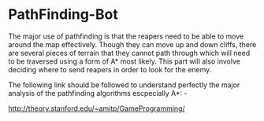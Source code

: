 # PathFinding-Bot

The major use of pathfinding is that the reapers need to be able to move around the map effectively. Though they can move up and down cliffs, there are several pieces of terrain that they cannot path through which will need to be traversed using a form of A* most likely. This part will also involve deciding where to send reapers in order to look for the enemy.

The following link should be followed to understand perfectly the major analysis of the pathfinding algorithms escpecially A*: - 

http://theory.stanford.edu/~amitp/GameProgramming/

